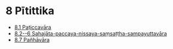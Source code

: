 # 8 Pītittika

* [8.1 Paṭiccavāra](8/8.1.md)
* [8.2--6 Sahajāta-paccaya-nissaya-saṃsaṭṭha-sampayuttavāra](8/8.2--6.md)
* [8.7 Pañhāvāra](8/8.7.md)
